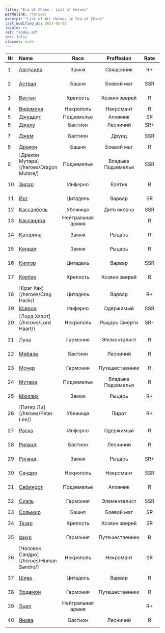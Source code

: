 ```yaml
---
title: "Era of Chaos - List of Heroes"
permalink: /heroes/
excerpt: "List of ALL Heroes in Era of Chaos"
last_modified_at: 2021-03-02
locale: ru
ref: "index.md"
toc: false
classes: wide
---
```

  | Nr |    Name    |  Race   |  Proffesion   |  Rate  |    Specialty     |
  |:---|:-----------|:-------:|:-------------:|:------:|:-----------------|
  | 1 | [Аделаида](/heroes/Adelaide/) | Замок | Священник | R+ |  Кольцо холода  |
  | 2 | [Астрал](/heroes/Astral/) | Башня | Боевой маг | SSR |  Увеличение магии  |
  | 3 | [Вестан](/heroes/Wystan/) | Крепость | Хозяин зверей | R |  Болотный охотник  |
  | 4 | [Видомина](/heroes/Vidomina/) | Некрополь | Некромант | R |  Некромант  |
  | 5 | [Джеддит](/heroes/Jeddite/) | Подземелье | Алхимик | SR |  Цикл жизни  |
  | 6 | [Джелу](/heroes/Gelu/) | Бастион | Лесничий | SR+ |  Снайпер  |
  | 7 | [Джем](/heroes/Gem/) | Бастион | Друид | SSR |  Природное исцеление  |
  | 8 | [Дракон](/heroes/Dracon/) | Башня | Боевой маг | R |  Колдуны  |
  | 9 | [Дракон Мутара](/heroes/Dragon Mutare/) | Подземелье | Владыка Подземелья | SSR |  Пробуждение дракона  |
  | 10 | [Зидар](/heroes/Zydar/) | Инферно | Еретик | R |  Призыв Инферно  |
  | 11 | [Йог](/heroes/Yog/) | Цитадель | Варвар | SR |  Разъяренные циклопы  |
  | 12 | [Кассанбель](/heroes/Cassanbel/) | Убежище | Дитя океана | SSR |  Песнь океана  |
  | 13 | [Кассандра](/heroes/Kassandra/) | Нейтральная армия |  | R |  Армия спартанцев  |
  | 14 | [Катерина](/heroes/Catherine/) | Замок | Рыцарь | R |  Железные крестоносцы  |
  | 15 | [Кендал](/heroes/Kendal/) | Замок | Рыцарь | R |  Мастер тактики  |
  | 16 | [Килгор](/heroes/Kilgor/) | Цитадель | Варвар | SSR |  Боевое чудище  |
  | 17 | [Корбак](/heroes/Korbac/) | Крепость | Хозяин зверей | R |  Змей в воздухе  |
  | 18 | [Крэг Хак](/heroes/Crag Hack/) | Цитадель | Варвар | R+ |  Наступление  |
  | 19 | [Ксерон](/heroes/Xeron/) | Инферно | Одержимый | SSR |  Архидьявол  |
  | 20 | [Лорд Хаарт](/heroes/Lord Haart/) | Некрополь | Рыцарь Смерти | SR- |  Рыцарь Смерти  |
  | 21 | [Луна](/heroes/Luna/) | Гармония | Элементалист | R |  Стена Инферно  |
  | 22 | [Мефала](/heroes/Mephala/) | Бастион | Лесничий | R |  Абсолютная защита  |
  | 23 | [Монер](/heroes/Monere/) | Гармония | Путешественник | R |  Элементаль Мысли  |
  | 24 | [Мутара](/heroes/Mutare/) | Подземелье | Владыка Подземелья | R |  Подземелье безумия  |
  | 25 | [Мюллих](/heroes/Mullich/) | Замок | Рыцарь | R+ |  Штурмовая атака  |
  | 26 | [Питер Ли](/heroes/Peter Lee/) | Убежище | Пират | R+ |  Поднятый парус  |
  | 27 | [Раска](/heroes/Rashka/) | Инферно | Одержимый | R |  Повелители Огня  |
  | 28 | [Риланд](/heroes/Ryland/) | Бастион | Лесничий | R |  Дендроид-страж  |
  | 29 | [Роланд](/heroes/Roland/) | Замок | Рыцарь | SR+ |  Повышение боевого духа  |
  | 30 | [Сандро](/heroes/Sandro/) | Некрополь | Некромант | SSR |  Падение тьмы  |
  | 31 | [Сефинрот](/heroes/Sephinroth/) | Подземелье | Алхимик | R |  Кристальный взгляд  |
  | 32 | [Сиэль](/heroes/Ciele/) | Гармония | Элементалист | SSR |  Резонанс стихий  |
  | 33 | [Сольмир](/heroes/Solmyr/) | Башня | Боевой маг | SR |  Цепь молний  |
  | 34 | [Тазар](/heroes/Tazar/) | Крепость | Хозяин зверей | SR |  Кровавая ярость  |
  | 35 | [Фиур](/heroes/Fiur/) | Гармония | Путешественник | R |  Элементаль Огня  |
  | 36 | [Человек Сандро](/heroes/Human Sandro/) | Некрополь | Некромант | SR |  Бессмертная душа  |
  | 37 | [Шива](/heroes/Shiva/) | Цитадель | Варвар | R |  Вестники бури  |
  | 38 | [Эрдамон](/heroes/Erdamon/) | Гармония | Путешественник | R |  Король камней  |
  | 39 | [Эцио](/heroes/Ezio/) | Нейтральная армия |  | R+ |  Братство  |
  | 40 | [Янова](/heroes/Jenova/) | Бастион | Лесничий | R |  Дева единорога  |

